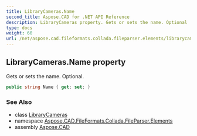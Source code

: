 ```yaml
---
title: LibraryCameras.Name
second_title: Aspose.CAD for .NET API Reference
description: LibraryCameras property. Gets or sets the name. Optional
type: docs
weight: 60
url: /net/aspose.cad.fileformats.collada.fileparser.elements/librarycameras/name/
---
```

## LibraryCameras.Name property

Gets or sets the name. Optional.

```csharp
public string Name { get; set; }
```

### See Also

* class [LibraryCameras](../)
* namespace [Aspose.CAD.FileFormats.Collada.FileParser.Elements](../../librarycameras/)
* assembly [Aspose.CAD](../../../)


